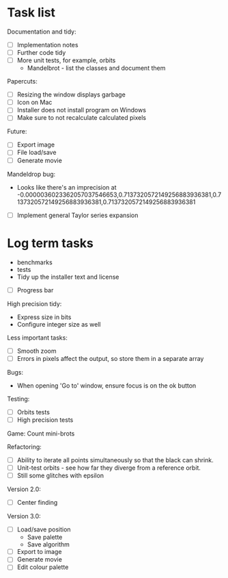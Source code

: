 # Task list

Documentation and tidy:
- [ ] Implementation notes
- [ ] Further code tidy
- [ ] More unit tests, for example, orbits
  - Mandelbrot - list the classes and document them

Papercuts:
- [ ] Resizing the window displays garbage
- [ ] Icon on Mac
- [ ] Installer does not install program on Windows
- [ ] Make sure to not recalculate calculated pixels

Future:
- [ ] Export image
- [ ] File load/save
- [ ] Generate movie

Mandeldrop bug:
- Looks like there's an imprecision at -0.0000036023362057037546653,0.7137320572149256883936381,0.7137320572149256883936381,0.7137320572149256883936381

- [ ] Implement general Taylor series expansion


# Log term tasks

- benchmarks
- tests
- Tidy up the installer text and license
- [ ] Progress bar

High precision tidy:
- Express size in bits
- Configure integer size as well

Less important tasks:
- [ ] Smooth zoom
- [ ] Errors in pixels affect the output, so store them in a separate array

Bugs:
- When opening 'Go to' window, ensure focus is on the ok button

Testing:
- [ ] Orbits tests
- [ ] High precision tests

Game: Count mini-brots

Refactoring:
- [ ] Ability to iterate all points simultaneously so that the black can shrink.
- [ ] Unit-test orbits - see how far they diverge from a reference orbit.
- [ ] Still some glitches with epsilon

Version 2.0:
- [ ] Center finding

Version 3.0:
- [ ] Load/save position
  - Save palette
  - Save algorithm
- [ ] Export to image
- [ ] Generate movie
- [ ] Edit colour palette
